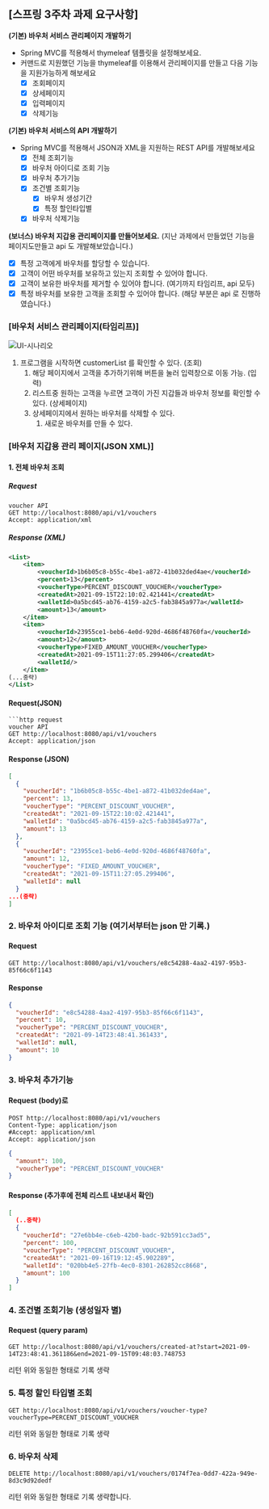 ## [스프링 3주차 과제 요구사항]
**(기본) 바우처 서비스 관리페이지 개발하기**

- Spring MVC를 적용해서 thymeleaf 템플릿을 설정해보세요.
- 커맨드로 지원했던 기능을 thymeleaf를 이용해서 관리페이지를 만들고 다음 기능을 지원가능하게 해보세요
    - [x] 조회페이지
    - [x] 상세페이지
    - [x] 입력페이지
    - [x] 삭제기능

**(기본) 바우처 서비스의 API 개발하기**

- Spring MVC를 적용해서 JSON과 XML을 지원하는 REST API를 개발해보세요
    - [x] 전체 조회기능
    - [x] 바우처 아이디로 조회 기능
    - [x] 바우처 추가기능
    - [x] 조건별 조회기능
        - [x] 바우처 생성기간
        - [x] 특정 할인타입별
    - [x] 바우처 삭제기능
    
**(보너스) 바우처 지갑용 관리페이지를 만들어보세요.**
(지난 과제에서 만들었던 기능을 페이지도만들고 api 도 개발해보았습니다.)
- [x] 특정 고객에게 바우처를 할당할 수 있습니다.
- [x] 고객이 어떤 바우처를 보유하고 있는지 조회할 수 있어야 합니다.
- [x] 고객이 보유한 바우처를 제거할 수 있어야 합니다. (여기까지 타임리프, api 모두)
- [x] 특정 바우처를 보유한 고객을 조회할 수 있어야 합니다. (해당 부분은 api 로 진행하였습니다.)

### [바우처 서비스 관리페이지(타임리프)]
![UI-시나리오](https://www.notion.so/TIL34-2a07ce76e47447809496405bc0880b59#263db812b53a443b8b07991de855d81f)
1. 프로그램을 시작하면 customerList 를 확인할 수 있다. (조회)
   1. 해당 페이지에서 고객을 추가하기위해 버튼을 눌러 입력창으로 이동 가능. (입력)
   2. 리스트중 원하는 고객을 누르면 고객이 가진 지갑들과 바우처 정보를 확인할 수 있다. (상세페이지)
   3. 상세페이지에서 원하는 바우처를 삭제할 수 있다.
      1. 새로운 바우처를 만들 수 있다.

### [바우처 지갑용 관리 페이지(JSON XML)]
#### 1. 전체 바우처 조회 
##### Request
```http request
voucher API
GET http://localhost:8080/api/v1/vouchers
Accept: application/xml
```
##### Response (XML)
```xml
<List>
    <item>
        <voucherId>1b6b05c8-b55c-4be1-a872-41b032ded4ae</voucherId>
        <percent>13</percent>
        <voucherType>PERCENT_DISCOUNT_VOUCHER</voucherType>
        <createdAt>2021-09-15T22:10:02.421441</createdAt>
        <walletId>0a5bcd45-ab76-4159-a2c5-fab3845a977a</walletId>
        <amount>13</amount>
    </item>
    <item>
        <voucherId>23955ce1-beb6-4e0d-920d-4686f48760fa</voucherId>
        <amount>12</amount>
        <voucherType>FIXED_AMOUNT_VOUCHER</voucherType>
        <createdAt>2021-09-15T11:27:05.299406</createdAt>
        <walletId/>
    </item>
(...중략)
</List>
```
#### Request(JSON)
```
```http request
voucher API
GET http://localhost:8080/api/v1/vouchers
Accept: application/json
```
#### Response (JSON)
```json
[
  {
    "voucherId": "1b6b05c8-b55c-4be1-a872-41b032ded4ae",
    "percent": 13,
    "voucherType": "PERCENT_DISCOUNT_VOUCHER",
    "createdAt": "2021-09-15T22:10:02.421441",
    "walletId": "0a5bcd45-ab76-4159-a2c5-fab3845a977a",
    "amount": 13
  },
  {
    "voucherId": "23955ce1-beb6-4e0d-920d-4686f48760fa",
    "amount": 12,
    "voucherType": "FIXED_AMOUNT_VOUCHER",
    "createdAt": "2021-09-15T11:27:05.299406",
    "walletId": null
  }
...(중략)
]
```


### 2. 바우처 아이디로 조회 기능 (여기서부터는 json 만 기록.)

#### Request
```http request
GET http://localhost:8080/api/v1/vouchers/e8c54288-4aa2-4197-95b3-85f66c6f1143
```

#### Response
```json
{
  "voucherId": "e8c54288-4aa2-4197-95b3-85f66c6f1143",
  "percent": 10,
  "voucherType": "PERCENT_DISCOUNT_VOUCHER",
  "createdAt": "2021-09-14T23:48:41.361433",
  "walletId": null,
  "amount": 10
}
```


### 3. 바우처 추가기능
#### Request (body)로 
```http request
POST http://localhost:8080/api/v1/vouchers
Content-Type: application/json
#Accept: application/xml
Accept: application/json
```
```json
{
  "amount": 100,
  "voucherType": "PERCENT_DISCOUNT_VOUCHER"
}
```
#### Response (추가후에 전체 리스트 내보내서 확인)
```json
[
  (..중략)
  {
    "voucherId": "27e6bb4e-c6eb-42b0-badc-92b591cc3ad5",
    "percent": 100,
    "voucherType": "PERCENT_DISCOUNT_VOUCHER",
    "createdAt": "2021-09-16T19:12:45.902289",
    "walletId": "020bb4e5-27fb-4ec0-8301-262852cc8668",
    "amount": 100
  }
]
```


### 4. 조건별 조회기능 (생성일자 별)
#### Request (query param)
```http request
GET http://localhost:8080/api/v1/vouchers/created-at?start=2021-09-14T23:48:41.361186&end=2021-09-15T09:48:03.748753
```
리턴 위와 동일한 형태로 기록 생략

### 5. 특정 할인 타입별 조회
```http request
GET http://localhost:8080/api/v1/vouchers/voucher-type?voucherType=PERCENT_DISCOUNT_VOUCHER
```
리턴 위와 동일한 형태로 기록 생략

### 6. 바우처 삭제
```http request
DELETE http://localhost:8080/api/v1/vouchers/0174f7ea-0dd7-422a-949e-8d3c9d92dedf
```
리턴 위와 동일한 형태로 기록 생략합니다.